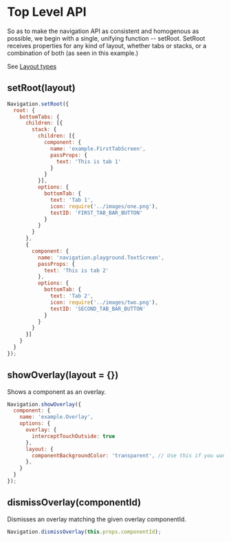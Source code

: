 # Top Level API

So as to make the navigation API as consistent and homogenous as possible, we begin with a single, unifying function -- setRoot. SetRoot receives properties for any kind of layout, whether tabs or stacks, or a combination of both (as seen in this example.)

See [Layout types](docs/layout-types)


## setRoot(layout)

```js
Navigation.setRoot({
  root: {
    bottomTabs: {
      children: [{
        stack: {
          children: [{
            component: {
              name: 'example.FirstTabScreen',
              passProps: {
                text: 'This is tab 1'
              }
            }
          }],
          options: {
            bottomTab: {
              text: 'Tab 1',
              icon: require('../images/one.png'),
              testID: 'FIRST_TAB_BAR_BUTTON'
            }
          }
        }
      },
      {
        component: {
          name: 'navigation.playground.TextScreen',
          passProps: {
            text: 'This is tab 2'
          },
          options: {
            bottomTab: {
              text: 'Tab 2',
              icon: require('../images/two.png'),
              testID: 'SECOND_TAB_BAR_BUTTON'
            }
          }
        }
      }]
    }
  }
});
```

## showOverlay(layout = {})

Shows a component as an overlay.

```js
Navigation.showOverlay({
  component: {
    name: 'example.Overlay',
    options: {
      overlay: {
        interceptTouchOutside: true
      },
      layout: {
        componentBackgroundColor: 'transparent', // Use this if you want your background to be transparent.
      },
    }
  }
});
```

## dismissOverlay(componentId)

Dismisses an overlay matching the given overlay componentId.

```js
Navigation.dismissOverlay(this.props.componentId);
```


<!-- ## handleDeepLink(params = {})

Triggers a deep link within the app. See [deep links](https://wix.github.io/react-native-navigation/#/deep-links) for more details about how screens can listen for deep link events.

```js
Navigation.handleDeepLink({
  link: 'link/in/any/format',
  payload: '' // (optional) Extra payload with deep link
});
``` -->

<!-- ## registerScreen(screenID, generator)

This is an internal function you probably don't want to use directly. If your screen components extend `Screen` directly (`import { Screen } from 'react-native-navigation'`), you can register them directly with `registerScreen` instead of with `registerComponent`. The main benefit of using `registerComponent` is that it wraps your regular screen component with a `Screen` automatically.

```js
Navigation.registerScreen('example.AdvancedScreen', () => AdvancedScreen);
```

## getCurrentlyVisibleScreenId()

In some cases you might need the id of the currently visible screen. This method returns the unique id of the currently visible screen:
`const visibleScreenInstanceId = await Navigation.getCurrentlyVisibleScreenId()`
In order to have any use of this method, you'd need to map instanceId to screens yourself. -->
